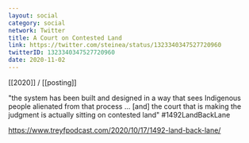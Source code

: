 ```yaml
---
layout: social
category: social
network: Twitter
title: A Court on Contested Land
link: https://twitter.com/steinea/status/1323340347527720960
twitterID: 1323340347527720960
date: 2020-11-02
---
```


[[2020]] / [[posting]]

"the system has been built and designed in a way that sees Indigenous people alienated from that process ... [and] the court that is making the judgment is actually sitting on contested land" #1492LandBackLane

<https://www.treyfpodcast.com/2020/10/17/1492-land-back-lane/>
